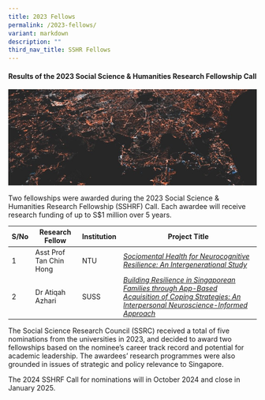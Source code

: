 ```yaml
---
title: 2023 Fellows
permalink: /2023-fellows/
variant: markdown
description: ""
third_nav_title: SSHR Fellows
---
```

#### **Results of the 2023 Social Science & Humanities Research Fellowship Call**
![](/images/updates2cropped.jpg)

Two fellowships were awarded during the 2023 Social Science & Humanities Research Fellowship (SSHRF) Call. Each awardee will receive research funding of up to S$1 million over 5 years.

| S/No | Research Fellow | Institution |Project Title |
| -------- | -------- | -------- | -------- |
| 1 | Asst Prof Tan Chin Hong | NTU |*[Sociomental Health for Neurocognitive Resilience: An Intergenerational Study](https://www.ssrc.edu.sg/projects-awarded/research-fellowships/chinhong2023)*  |
| 2 |  Dr Atiqah Azhari | SUSS |*[Building Resilience in Singaporean Families through App-Based Acquisition of Coping Strategies: An Interpersonal Neuroscience-Informed Approach](https://www.ssrc.edu.sg/projects-awarded/research-fellowships/atiqah2023)*|

The Social Science Research Council (SSRC) received a total of five nominations from the universities in 2023, and decided to award two fellowships based on the nominee’s career track record and potential for academic leadership. The awardees’ research programmes were also grounded in issues of strategic and policy relevance to Singapore.

The 2024 SSHRF Call for nominations will in October 2024 and close in January 2025.